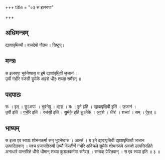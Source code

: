 +++
title = "०३ स इत्स्वपा"

+++
## अधिमन्त्रम्
द्यावापृथिव्यौ। वामदेवो गौतमः। त्रिष्टुप्।

## मन्त्रः
स इत्स्वपा॒ भुव॑नेष्वास॒ य इ॒मे द्यावा॑पृथि॒वी ज॒जान॑ ।  
उ॒र्वी ग॑भी॒रे रज॑सी सु॒मेके॑ अवं॒शे धीरः॒ शच्या॒ समै॑रत् ॥

## पदपाठः
सः । इत् । सु॒ऽअपाः॑ । भुव॑नेषु । आ॒स॒ । यः । इ॒मे इति॑ । द्यावा॑पृथि॒वी इति॑ । ज॒जान॑ ।  
उ॒र्वी इति॑ । ग॒भी॒रे इति॑ । रज॑सी॒ इति॑ । सु॒मेके॒ इति॑ सु॒ऽमेके॑ । अ॒वं॒शे । धीरः॑ । शच्या॑ । सम् । ऐ॒र॒त् ॥

## भाष्यम्
स इत्स एव स्वपाः शोभनकर्मा सन् भुवनेष्वास । आस्ते । य इमे द्यावापृथिवी द्यावापृथिव्यौ जजान उत्पादितवान् । यश्च प्रजापतिरुर्वी उर्व्यौ विस्तीर्णे गभीरे अविचले सुमेके शोभनरूपे अवम्शे उत्पत्तिरहिते अनाधारे वान्तरिक्षे धीरो धीमान् शच्या कुशलकर्मणा समैरत् । सम्यक् प्रेरितवान् । स एव स्वपा इति ॥ ३ ॥